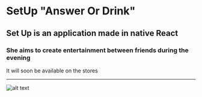 # SetUp "Answer Or Drink"

## Set Up is an application made in native React

### She aims to create entertainment between friends during the evening

It will soon be available on the stores

---

![alt text](https://github.com/JKS9/SetUpAnswerOrDrink/tree/master/src/asset/images/screen/home.png)